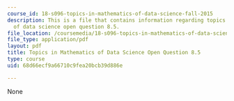 ```yaml
---
course_id: 18-s096-topics-in-mathematics-of-data-science-fall-2015
description: This is a file that contains information regarding topics in mathematics
  of data science open question 8.5.
file_location: /coursemedia/18-s096-topics-in-mathematics-of-data-science-fall-2015/68d66ecf9a66710c9fea20bcb39d886e_MIT18_S096F15_Open8.5.pdf
file_type: application/pdf
layout: pdf
title: Topics in Mathematics of Data Science Open Question 8.5
type: course
uid: 68d66ecf9a66710c9fea20bcb39d886e

---
```

None